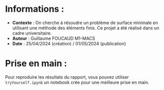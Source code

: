 # Informations :

- **Contexte** : On cherche à résoudre un problème de surface minimale en utilisant une méthode des éléments finis. Ce projet a été réalisé dans un cadre universitaire.
- **Auteur** : Guillaume FOUCAUD M1-MACS
- **Date** : 25/04/2024 (création) / 01/05/2024 (publication)

# Prise en main :

Pour reproduire les résultats du rapport, vous pouvez utiliser `tryYourself.ipynb` un notebook crée pour une meilleure prise en main.
